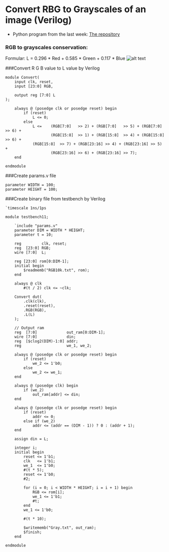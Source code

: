 # Convert RBG to Grayscales of an image (Verilog)
- Python program from the last week: [The repository](https://github.com/18520381/434_Project_10/tree/main/Project/Week%202)
### RGB to grayscales conservation:
Formular: L = 0.296 * Red + 0.585 * Green + 0.117 * Blue
![alt text](https://github.com/18520381/434_Project_10/blob/2b67cc709b54f53f75065c8e903ed8075dfb6a91/Project/Week%203/Untitled%20Diagram.png
)

###Convert R G B value to L value by Verilog 
```
module Convert(
    input clk, reset,
    input [23:0] RGB,

    output reg [7:0] L
);

    always @ (posedge clk or posedge reset) begin
        if (reset)
            L <= 0;
        else
            L <=    (RGB[7:0]   >> 2) + (RGB[7:0]   >> 5) + (RGB[7:0]   >> 6) +
                    (RGB[15:8]  >> 1) + (RGB[15:8]  >> 4) + (RGB[15:8]  >> 6) + 
		    (RGB[15:8]  >> 7) + (RGB[23:16] >> 4) + (RGB[23:16] >> 5) +
                    (RGB[23:16] >> 6) + (RGB[23:16] >> 7);
    end

endmodule
```
###Create params.v file 
```
parameter WIDTH = 100;
parameter HEIGHT = 100;
```
###Create binary file from testbench by Verilog
```
`timescale 1ns/1ps

module testbench11;

    `include "params.v"
    parameter DIM = WIDTH * HEIGHT;
    parameter t = 10;

    reg         clk, reset;
    reg  [23:0] RGB;
    wire [7:0]  L;

    reg [23:0] rom[0:DIM-1];
    initial begin
        $readmemb("RGB10k.txt", rom);
    end

    always @ clk
        #(t / 2) clk <= ~clk;

    Convert dut(
        .clk(clk),
        .reset(reset),
        .RGB(RGB),
        .L(L)
    );

    // Output ram
    reg  [7:0]             out_ram[0:DIM-1];
    wire [7:0]             din;
    reg  [$clog2(DIM)-1:0] addr;
    reg                    we_1, we_2;

    always @ (posedge clk or posedge reset) begin
        if (reset)
            we_2 <= 1'b0;
        else
            we_2 <= we_1;
    end

    always @ (posedge clk) begin
        if (we_2)
            out_ram[addr] <= din;
    end

    always @ (posedge clk or posedge reset) begin
        if (reset)
            addr <= 0;
        else if (we_2)
            addr <= (addr == (DIM - 1)) ? 0 : (addr + 1);
    end

    assign din = L;

    integer i;
    initial begin
        reset <= 1'b1;
        clk   <= 1'b1;
        we_1  <= 1'b0;
        #(t * 5);
        reset <= 1'b0;
        #2;

        for (i = 0; i < WIDTH * HEIGHT; i = i + 1) begin
            RGB <= rom[i];
            we_1 <= 1'b1;
            #t;
        end
        we_1 <= 1'b0;

        #(t * 10);

        $writememb("Gray.txt", out_ram);
        $finish;
    end

endmodule

```
